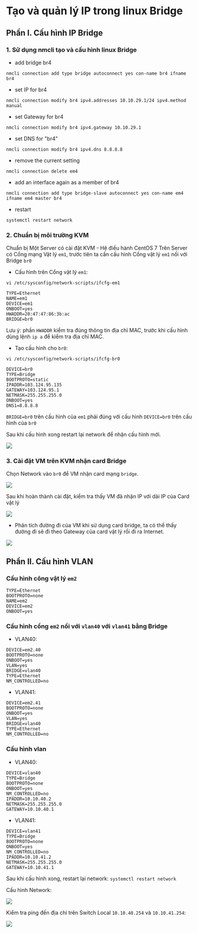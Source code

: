 # Tạo và quản lý IP trong linux Bridge

## Phần I. Cấu hình IP Bridge

### 1. Sử dụng nmcli tạo và cấu hình linux Bridge


- add bridge br4
```
nmcli connection add type bridge autoconnect yes con-name br4 ifname br4
```
- set IP for br4
```
nmcli connection modify br4 ipv4.addresses 10.10.29.1/24 ipv4.method manual
```
- set Gateway for br4
```
nmcli connection modify br4 ipv4.gateway 10.10.29.1
```
- set DNS for "br4"
```
nmcli connection modify br4 ipv4.dns 8.8.8.8
```
- remove the current setting
```
nmcli connection delete em4
```
- add an interface again as a member of br4
```
nmcli connection add type bridge-slave autoconnect yes con-name em4 ifname em4 master br4
```
- restart
```
systemctl restart network
```
### 2. Chuẩn bị môi trường KVM

Chuẩn bị Một Server có cài đặt KVM - Hệ điều hành CentOS 7
Trên Server có Cổng mạng Vật lý `em1`, trước tiên ta cần cấu hình Cổng vật lý `em1` nối với Bridge `br0`

- Cấu hình trên Cổng vật lý `em1`:

`vi /etc/sysconfig/network-scripts/ifcfg-em1`

```
TYPE=Ethernet
NAME=em1
DEVICE=em1
ONBOOT=yes
HWADDR=20:47:47:86:3b:ac
BRIDGE=br0
```

Lưu ý: phần `HWADDR` kiểm tra đúng thông tin địa chỉ MAC, trước khi cấu hình dùng lệnh `ip a` để kiểm tra địa chỉ MAC.

- Tạo cấu hình cho `br0`:

`vi /etc/sysconfig/network-scripts/ifcfg-br0`

```
DEVICE=br0
TYPE=Bridge
BOOTPROTO=static
IPADDR=103.124.95.135
GATEWAY=103.124.95.1
NETMASK=255.255.255.0
ONBOOT=yes
DNS1=8.8.8.8
```
`BRIDGE=br0` trên cấu hình của `em1` phải đúng với cấu hình `DEVICE=br0` trên cấu hình của `br0`

Sau khi cấu hình xong restart lại network để nhận cấu hình mới.

<img src="https://imgur.com/KehqwOX.png">

### 3. Cài đặt VM trên KVM nhận card Bridge

Chọn Network vào `br0` để VM nhận card mạng `bridge`.

<img src="https://imgur.com/OVfrc0y.png">

Sau khi hoàn thành cài đặt, kiểm tra thấy VM đã nhận IP với dải IP của Card vật lý

<img src="https://imgur.com/MEwMhPc.png">

- Phân tích đường đi của VM khi sử dụng card bridge, ta có thể thấy đường đi sẽ đi theo Gateway của card vật lý rồi đi ra Internet.

<img src="https://imgur.com/609ArVL.png">

## Phần II. Cấu hình VLAN

### Cấu hình công vật lý `em2`

```
TYPE=Ethernet
BOOTPROTO=none
NAME=em2
DEVICE=em2
ONBOOT=yes
```

### Cấu hình cổng `em2` nối với `vlan40` với `vlan41` bằng Bridge

- VLAN40:

```
DEVICE=em2.40
BOOTPROTO=none
ONBOOT=yes
VLAN=yes
BRIDGE=vlan40
TYPE=Ethernet
NM_CONTROLLED=no
```

- VLAN41:

```
DEVICE=em2.41
BOOTPROTO=none
ONBOOT=yes
VLAN=yes
BRIDGE=vlan40
TYPE=Ethernet
NM_CONTROLLED=no
```

### Cấu hình vlan

- VLAN40:

```
DEVICE=vlan40
TYPE=Bridge
BOOTPROTO=none
ONBOOT=yes
NM_CONTROLLED=no
IPADDR=10.10.40.2
NETMASK=255.255.255.0
GATEWAY=10.10.40.1
```

- VLAN41:

```
DEVICE=vlan41
TYPE=Bridge
BOOTPROTO=none
ONBOOT=yes
NM_CONTROLLED=no
IPADDR=10.10.41.2
NETMASK=255.255.255.0
GATEWAY=10.10.41.1
```

Sau khi cấu hình xong, restart lại network: `systemctl restart network`

Cấu hình Network:

<img src="https://imgur.com/W6bMwth.png">

Kiểm tra ping đến địa chỉ trên Switch Local `10.10.40.254` và `10.10.41.254`:

<img src="https://imgur.com/Tuz9Gyp.png">